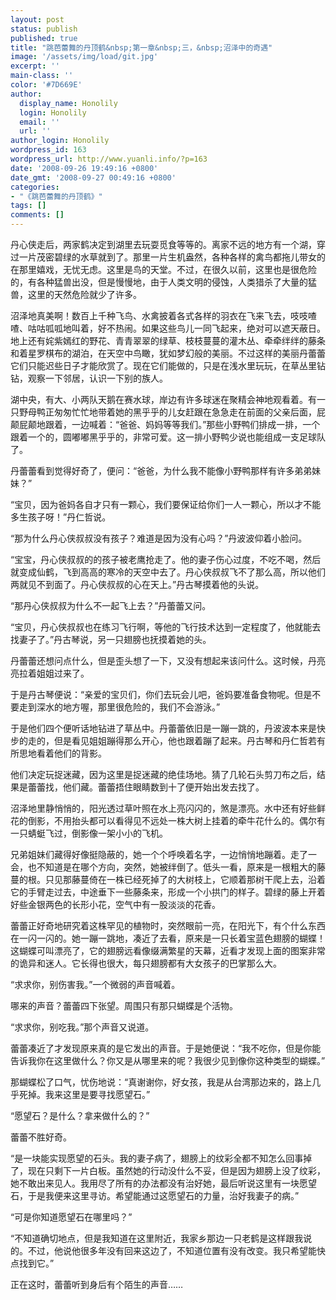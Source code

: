 ```yaml
---
layout: post
status: publish
published: true
title: "跳芭蕾舞的丹顶鹤&nbsp;第一章&nbsp;三，&nbsp;沼泽中的奇遇"
image: '/assets/img/load/git.jpg'
excerpt: ''
main-class: ''
color: '#7D669E'
author:
  display_name: Honolily
  login: Honolily
  email: ''
  url: ''
author_login: Honolily
wordpress_id: 163
wordpress_url: http://www.yuanli.info/?p=163
date: '2008-09-26 19:49:16 +0800'
date_gmt: '2008-09-27 00:49:16 +0800'
categories:
- "《跳芭蕾舞的丹顶鹤》"
tags: []
comments: []
---
```


丹心侠走后，两家鹤决定到湖里去玩耍觅食等等的。离家不远的地方有一个湖，穿过一片茂密碧绿的水草就到了。那里一片生机盎然，各种各样的禽鸟都拖儿带女的在那里嬉戏，无忧无虑。这里是鸟的天堂。不过，在很久以前，这里也是很危险的，有各种猛兽出没，但是慢慢地，由于人类文明的侵蚀，人类猎杀了大量的猛兽，这里的天然危险就少了许多。

沼泽地真美啊！数百上千种飞鸟、水禽披着各式各样的羽衣在飞来飞去，吱吱喳喳、咕咕呱呱地叫着，好不热闹。如果这些鸟儿一同飞起来，绝对可以遮天蔽日。地上还有姹紫嫣红的野花、青青翠翠的绿草、枝枝蔓蔓的灌木丛、牵牵绊绊的藤条和着星罗棋布的湖泊，在天空中鸟瞰，犹如梦幻般的美丽。不过这样的美丽丹蕾蕾它们只能迟些日子才能欣赏了。现在它们能做的，只是在浅水里玩玩，在草丛里钻钻，观察一下邻居，认识一下别的族人。

湖中央，有大、小两队天鹅在赛水球，岸边有许多球迷在聚精会神地观看着。有一只野母鸭正匆匆忙忙地带着她的黑乎乎的儿女赶跟在急急走在前面的父亲后面，屁颠屁颠地跟着，一边喊着：&ldquo;爸爸、妈妈等等我们。&rdquo;那些小野鸭们排成一排，一个跟着一个的，圆嘟嘟黑乎乎的，非常可爱。这一排小野鸭少说也能组成一支足球队了。

丹蕾蕾看到觉得好奇了，便问：&ldquo;爸爸，为什么我不能像小野鸭那样有许多弟弟妹妹？&rdquo;

&ldquo;宝贝，因为爸妈各自才只有一颗心，我们要保证给你们一人一颗心，所以才不能多生孩子呀！&rdquo;丹仁哲说。

&ldquo;那为什么丹心侠叔叔没有孩子？难道是因为没有心吗？&rdquo;丹波波仰着小脸问。

&ldquo;宝宝，丹心侠叔叔的的孩子被老鹰抢走了。他的妻子伤心过度，不吃不喝，然后就变成仙鹤，飞到高高的寒冷的天空中去了。丹心侠叔叔飞不了那么高，所以他们两就见不到面了。丹心侠叔叔的心在天上。&rdquo;丹古琴摸着他的头说。

&ldquo;那丹心侠叔叔为什么不一起飞上去？&rdquo;丹蕾蕾又问。

&ldquo;宝贝，丹心侠叔叔也在练习飞行啊，等他的飞行技术达到一定程度了，他就能去找妻子了。&rdquo;丹古琴说，另一只翅膀也抚摸着她的头。

丹蕾蕾还想问点什么，但是歪头想了一下，又没有想起来该问什么。这时候，丹亮亮拉着姐姐过来了。

于是丹古琴便说：&ldquo;亲爱的宝贝们，你们去玩会儿吧，爸妈要准备食物呢。但是不要走到深水的地方喔，那里很危险的，我们不会游泳。&rdquo;

于是他们四个便听话地钻进了草丛中。丹蕾蕾依旧是一蹦一跳的，丹波波本来是快步的走的，但是看见姐姐蹦得那么开心，他也跟着蹦了起来。丹古琴和丹仁哲若有所思地看着他们的背影。

他们决定玩捉迷藏，因为这里是捉迷藏的绝佳场地。猜了几轮石头剪刀布之后，结果是蕾蕾找，他们藏。蕾蕾捂住眼睛数到十了便开始出发去找了。

沼泽地里静悄悄的，阳光透过草叶照在水上亮闪闪的，煞是漂亮。水中还有好些鲜花的倒影，不用抬头都可以看得见不远处一株大树上挂着的牵牛花什么的。偶尔有一只蜻蜓飞过，倒影像一架小小的飞机。

兄弟姐妹们藏得好像挺隐蔽的，她一个个呼唤着名字，一边悄悄地蹦着。走了一会，也不知道是在哪个方向，突然，她被绊倒了。低头一看，原来是一根粗大的藤蔓的根。只见那藤蔓倚在一株已经死掉了的大树枝上，它顺着那树干爬上去，沿着它的手臂走过去，中途垂下一些藤条来，形成一个小拱门的样子。碧绿的藤上开着好些金银两色的长形小花，空气中有一股淡淡的花香。

蕾蕾正好奇地研究着这株罕见的植物时，突然眼前一亮，在阳光下，有个什么东西在一闪一闪的。她一蹦一跳地，凑近了去看，原来是一只长着宝蓝色翅膀的蝴蝶！这蝴蝶可叫漂亮了，它的翅膀远看像缀满繁星的天幕，近看才发现上面的图案非常的诡异和迷人。它长得也很大，每只翅膀都有大女孩子的巴掌那么大。

&ldquo;求求你，别伤害我。&rdquo;一个微弱的声音喊着。

哪来的声音？蕾蕾四下张望。周围只有那只蝴蝶是个活物。

&ldquo;求求你，别吃我。&rdquo;那个声音又说道。

蕾蕾凑近了才发现原来真的是它发出的声音。于是她便说：&ldquo;我不吃你，但是你能告诉我你在这里做什么？你又是从哪里来的呢？我很少见到像你这种类型的蝴蝶。&rdquo;

那蝴蝶松了口气，忧伤地说：&ldquo;真谢谢你，好女孩，我是从台湾那边来的，路上几乎死掉。我来这里是要寻找愿望石。&rdquo;

&ldquo;愿望石？是什么？拿来做什么的？&rdquo;

蕾蕾不胜好奇。

&ldquo;是一块能实现愿望的石头。我的妻子病了，翅膀上的纹彩全都不知怎么回事掉了，现在只剩下一片白板。虽然她的行动没什么不妥，但是因为翅膀上没了纹彩，她不敢出来见人。我用尽了所有的办法都没有治好她，最后听说这里有一块愿望石，于是我便来这里寻访。希望能通过这愿望石的力量，治好我妻子的病。&rdquo;

&ldquo;可是你知道愿望石在哪里吗？&rdquo;

&ldquo;不知道确切地点，但是我知道在这里附近，我家乡那边一只老鹤是这样跟我说的。不过，他说他很多年没有回来这边了，不知道位置有没有改变。我只希望能快点找到它。&rdquo;

正在这时，蕾蕾听到身后有个陌生的声音&hellip;&hellip;